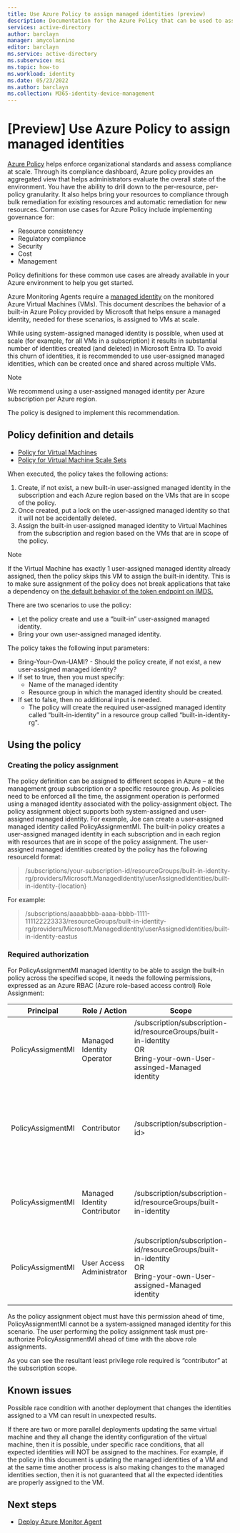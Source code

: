 ```yaml
---
title: Use Azure Policy to assign managed identities (preview)
description: Documentation for the Azure Policy that can be used to assign managed identities to Azure resources.
services: active-directory
author: barclayn
manager: amycolannino
editor: barclayn
ms.service: active-directory
ms.subservice: msi
ms.topic: how-to
ms.workload: identity
ms.date: 05/23/2022
ms.author: barclayn
ms.collection: M365-identity-device-management
---
```


# [Preview] Use Azure Policy to assign managed identities


[Azure Policy](/azure/governance/policy/overview) helps enforce organizational standards and assess compliance at scale. Through its compliance dashboard, Azure policy provides an aggregated view that helps administrators evaluate the overall state of the environment. You have the ability to drill down to the per-resource, per-policy granularity. It also helps bring your resources to compliance through bulk remediation for existing resources and automatic remediation for new resources. Common use cases for Azure Policy include implementing governance for:

- Resource consistency
- Regulatory compliance
- Security
- Cost
- Management


Policy definitions for these common use cases are already available in your Azure environment to help you get started. 

Azure Monitoring Agents require a [managed identity](overview.md) on the monitored Azure Virtual Machines (VMs). This document describes the behavior of a built-in Azure Policy provided by Microsoft that helps ensure a managed identity, needed for these scenarios, is assigned to VMs at scale. 

While using system-assigned managed identity is possible, when used at scale (for example, for all VMs in a subscription) it results in substantial number of identities created (and deleted) in Microsoft Entra ID. To avoid this churn of identities, it is recommended to use user-assigned managed identities, which can be created once and shared across multiple VMs. 

> [!NOTE]
> We recommend using a user-assigned managed identity per Azure subscription per Azure region.

The policy is designed to implement this recommendation. 

## Policy definition and details 

- [Policy for Virtual Machines](https://portal.azure.com/#blade/Microsoft_Azure_Policy/PolicyDetailBlade/definitionId/%2Fproviders%2FMicrosoft.Authorization%2FpolicyDefinitions%2Fd367bd60-64ca-4364-98ea-276775bddd94)
- [Policy for Virtual Machine Scale Sets](https://portal.azure.com/#blade/Microsoft_Azure_Policy/PolicyDetailBlade/definitionId/%2Fproviders%2FMicrosoft.Authorization%2FpolicyDefinitions%2F516187d4-ef64-4a1b-ad6b-a7348502976c)



When executed, the policy takes the following actions:

1. Create, if not exist, a new built-in user-assigned managed identity in the subscription and each Azure region based on the VMs that are in scope of the policy. 
2. Once created, put a lock on the user-assigned managed identity so that it will not be accidentally deleted. 
3. Assign the built-in user-assigned managed identity to Virtual Machines from the subscription and region based on the VMs that are in scope of the policy. 
> [!NOTE]
> If the Virtual Machine has exactly 1 user-assigned managed identity already assigned, then the policy skips this VM to assign the built-in identity. This is to make sure assignment of the policy does not break applications that take a dependency on [the default behavior of the token endpoint on IMDS.](managed-identities-faq.md#what-identity-will-imds-default-to-if-dont-specify-the-identity-in-the-request)


There are two scenarios to use the policy: 

-	Let the policy create and use a “built-in” user-assigned managed identity.
-	Bring your own user-assigned managed identity.

The policy takes the following input parameters: 

- Bring-Your-Own-UAMI? - Should the policy create, if not exist, a new user-assigned managed identity? 
- If set to true, then you must specify:
  - Name of the managed identity
  - Resource group in which the managed identity should be created.
- If set to false, then no additional input is needed.
  - The policy will create the required user-assigned managed identity called “built-in-identity” in a resource group called “built-in-identity-rg".

## Using the policy
### Creating the policy assignment

The policy definition can be assigned to different scopes in Azure – at the management group subscription or a specific resource group. As policies need to be enforced all the time, the assignment operation is performed using a managed identity associated with the policy-assignment object. The policy assignment object supports both system-assigned and user-assigned managed identity. 
For example, Joe can create a user-assigned managed identity called PolicyAssignmentMI. The built-in policy creates a user-assigned managed identity in each subscription and in each region with resources that are in scope of the policy assignment. The user-assigned managed identities created by the policy has the following resourceId format: 

> /subscriptions/your-subscription-id/resourceGroups/built-in-identity-rg/providers/Microsoft.ManagedIdentity/userAssignedIdentities/built-in-identity-{location}

For example: 
> /subscriptions/aaaabbbb-aaaa-bbbb-1111-111122223333/resourceGroups/built-in-identity-rg/providers/Microsoft.ManagedIdentity/userAssignedIdentities/built-in-identity-eastus

### Required authorization 

For PolicyAssignmentMI managed identity to be able to assign the built-in policy across the specified scope, it needs the following permissions, expressed as an Azure RBAC (Azure role-based access control) Role Assignment:

| Principal| Role / Action | Scope | Purpose |
|----|----|----------------|----|
|PolicyAssigmentMI |Managed Identity Operator | /subscription/subscription-id/resourceGroups/built-in-identity <br> OR <br>Bring-your-own-User-assinged-Managed identity |Required to assign the built-in identity to VMs.|
|PolicyAssigmentMI |Contributor | /subscription/subscription-id> |Required to create the resource-group that holds the built-in managed identity in the subscription. |
|PolicyAssigmentMI |Managed Identity Contributor | /subscription/subscription-id/resourceGroups/built-in-identity |Required to create a new user-assigned managed identity.|
|PolicyAssigmentMI |User Access Administrator | /subscription/subscription-id/resourceGroups/built-in-identity <br> OR <br>Bring-your-own-User-assigned-Managed identity |Required to set a lock on the user-assigned managed identity created by the policy.|


As the policy assignment object must have this permission ahead of time, PolicyAssignmentMI cannot be a system-assigned managed identity for this scenario. The user performing the policy assignment task must pre-authorize PolicyAssignmentMI ahead of time with the above role assignments.

As you can see the resultant least privilege role required is “contributor” at the subscription scope.



## Known issues

Possible race condition with another deployment that changes the identities assigned to a VM can result in unexpected results.

If there are two or more parallel deployments updating the same virtual machine and they all change the identity configuration of the virtual machine, then it is possible, under specific race conditions, that all expected identities will NOT be assigned to the machines. 
For example, if the policy in this document is updating the managed identities of a VM and at the same time another process is also making changes to the managed identities section, then it is not guaranteed that all the expected identities are properly assigned to the VM. 


## Next steps

- [Deploy Azure Monitor Agent](/azure/azure-monitor/agents/azure-monitor-agent-manage#use-azure-policy)
